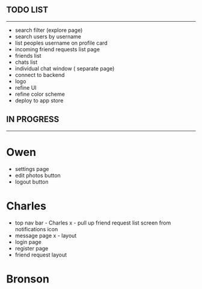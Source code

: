 ## TODO LIST

---

- search filter (explore page)
- search users by username
- list peoples username on profile card
- incoming friend requests list page
- friends list
- chats list
- individual chat window ( separate page)
- connect to backend
- logo
- refine UI
- refine color scheme
- deploy to app store

## IN PROGRESS

---

# Owen

- settings page
- edit photos button
- logout button

# Charles

- top nav bar - Charles
  x - pull up friend request list screen from notifications icon
- message page
  x - layout
- login page
- register page
- friend request layout

# Bronson
